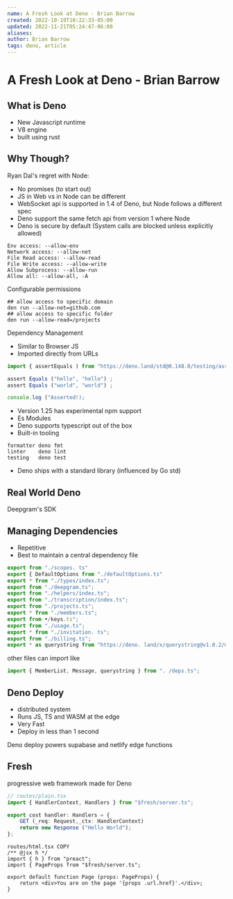 ```yaml
---
name: A Fresh Look at Deno - Brian Barrow
created: 2022-10-19T10:22:33-05:00
updated: 2022-11-21T05:24:47-06:00
aliases: 
author: Brian Barrow
tags: deno, article
---
```

# A Fresh Look at Deno - Brian Barrow

## What is Deno
- New Javascript runtime
- V8 engine
- built using rust

## Why Though?
Ryan Dal's regret with Node:
- No promises (to start out)
- JS in Web vs in Node can be different
- WebSocket api is supported in 1.4 of Deno, but Node follows a different spec
- Deno support the same fetch api from version 1 where Node 
- Deno is secure by default (System calls are blocked unless explicitly allowed)
```shell
Env access: --allow-env
Network access: --allow-net
File Read access: --allow-read
File Write access: --allow-write
Allow Subprocess: --allow-run
Allow all: --allow-all, -A
```

Configurable permissions
```shell
## allow access to specific domain
den run --allow-net=github.com
## allow access to specific folder
den run --allow-read=/projects
```

Dependency Management
- Similar to Browser JS
- Imported directly from URLs
```javascript
import { assertEquals ) from "https://deno.land/std@0.148.0/testing/asserts.ts";

assert Equals ("hello", "hello") ;
assert Equals ("world", "world") ;

console.log ("Asserted!);
```

- Version 1.25 has experimental npm support
- Es Modules 
- Deno supports typescript out of the box
- Built-in tooling
```shell
formatter deno fmt
linter    deno lint
testing   deno test
```

- Deno ships with a standard library (influenced by Go std)

## Real World Deno
Deepgram's SDK

## Managing Dependencies
- Repetitive
- Best to maintain a central dependency file
```typescript
export from "./scopes. ts"
export { DefaultOptions from "./defaultOptions.ts"
export * from "./types/index.ts";
export from "./deepgram.ts";
export from "./helpers/index.ts";
export from "./transcription/index.ts";
export from "./projects.ts";
export * from "./members.ts";
export from •/keys.ts";
export from "./usage.ts";
export * from "./invitation. ts";
export from "./billing.ts";
export * as querystring from "https://deno. land/x/querystring@v1.0.2/mod.js";
```

other files can import like 
```typescript
import { MemberList, Message, querystring } from ". /deps.ts";
```

## Deno Deploy
- distributed system
- Runs JS, TS and WASM at the edge
- Very Fast 
- Deploy in less than 1 second

Deno deploy powers supabase and netlify edge functions



## Fresh
progressive web framework made for Deno

```typescript
// routes/plain.tsx
import { HandlerContext, Handlers } from "$fresh/server.ts";

export cost handler: Handlers = {
	GET (_req: Request,_ctx: HandlerContext)
	return new Response ("Hello World");
};
```

```typescript-jsx
routes/html.tsx COPY
/** @jsx h */
import { h } from "preact";
import { PageProps from "$fresh/server.ts";

export default function Page (props: PageProps) {
	return <div>You are on the page '{props .url.href}'.</div>;
}
```